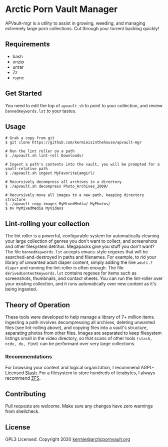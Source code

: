 # Arctic Porn Vault Manager

APVault-mgr is a utility to assist in growing, weeding, and managing extremely large porn collections. Cut through your torrent backlog quickly!

## Requirements
- bash
- unzip
- unrar
- 7z
- rsync

## Get Started

You need to edit the top of `apvault.sh` to point to your collection, and review `bannedKeywords.lst` to your tastes.

## Usage

```
# Grab a copy from git
$ git clone https://github.com/kermieisinthehouse/apvault-mgr

# Run the lint roller on a path
$ ./apvault.sh lint-roll Downloads/

# Ingest a path's contents into the vault, you will be prompted for a vault-relative path
$ ./apvault.sh ingest MyFavoriteCamgirl/

# Recursively decompress all archives in a directory
$ ./apvault.sh decompress Photo_Archives_2009/

# Recursively move all images to a new path, keeping directory structure
$ ./apvault copy-images MyMixedMedia/ MyPhotos/
$ mv MyMixedMedia MyVideos
```
## Lint-rolling your collection
The lint roller is a powerful, configurable system for automatically cleaning your large collection of genres you don't want to collect, and screenshots and other filesystem detritus. Megapacks give you stuff you don't want? The file `bannedKeywords.lst` accepts emacs-style regexes that will be searched-and-destroyed in paths and filenames. For example, to rid your library of unwanted adult diaper content, simply adding the line `adult.?diaper` and running the lint-roller is often enough. The file `derivedContentKeywords.lst` contains regexes for items such as screenshots, thumbnails, and contact sheets. You can run the lint-roller over your existing collection, and it runs automatically over new content as it's being ingested. 

## Theory of Operation
These tools were developed to help manage a library of 7+ million items.
Ingesting a path involves decompressing all archives, deleting unwanted files (see lint-rolling above), and copying files into a vault's structure, separating photos from other files. Images are separated to keep filesystem listings small in the video directory, so that scans of other tools `(stash, ncdu, du, find)` can be performant over very large collections.

### Recommendations
For browsing your content and logical organization, I recommend AGPL-Licensed [Stash](https://github.com/stashapp/stash). 
For a filesystem to store hundreds of terabytes, I always recommend [ZFS](https://github.com/openzfs/zfs).

## Contributing
Pull requests are welcome. Make sure any changes have zero warnings from shellcheck.

## License
GPL3 Licensed.
Copyright 2020 kermie@arcticpornvault.org
